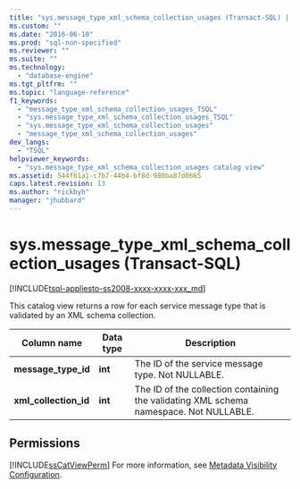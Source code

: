 ```yaml
---
title: "sys.message_type_xml_schema_collection_usages (Transact-SQL) | Microsoft Docs"
ms.custom: ""
ms.date: "2016-06-10"
ms.prod: "sql-non-specified"
ms.reviewer: ""
ms.suite: ""
ms.technology: 
  - "database-engine"
ms.tgt_pltfrm: ""
ms.topic: "language-reference"
f1_keywords: 
  - "message_type_xml_schema_collection_usages_TSQL"
  - "sys.message_type_xml_schema_collection_usages_TSQL"
  - "sys.message_type_xml_schema_collection_usages"
  - "message_type_xml_schema_collection_usages"
dev_langs: 
  - "TSQL"
helpviewer_keywords: 
  - "sys.message_type_xml_schema_collection_usages catalog view"
ms.assetid: 544f61a1-c7b7-44b4-bf8d-980ba87d0665
caps.latest.revision: 13
ms.author: "rickbyh"
manager: "jhubbard"
---
```

# sys.message_type_xml_schema_collection_usages (Transact-SQL)
[!INCLUDE[tsql-appliesto-ss2008-xxxx-xxxx-xxx_md](../../database-engine/configure/windows/includes/tsql-appliesto-ss2008-xxxx-xxxx-xxx-md.md)]

  This catalog view returns a row for each service message type that is validated by an XML schema collection.  
  
|Column name|Data type|Description|  
|-----------------|---------------|-----------------|  
|**message_type_id**|**int**|The ID of the service message type. Not NULLABLE.|  
|**xml_collection_id**|**int**|The ID of the collection containing the validating XML schema namespace. Not NULLABLE.|  
  
## Permissions  
 [!INCLUDE[ssCatViewPerm](../../relational-databases/system-catalog-views/includes/sscatviewperm-md.md)] For more information, see [Metadata Visibility Configuration](../../relational-databases/security/metadata-visibility-configuration.md).  
  
  